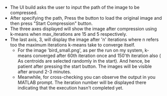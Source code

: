 - The UI build asks the user to input the path of the image to be compressed. 
- After specifying the path, Press the button to load the original image and then press "Start Compression" button.
- The three axes displayed will show the image after compression using k-means when max_iterations are 15 and 5 respectively. 
- The last axis, 3, will display the image after 'n' iterations where n refers too the maximum iterations k-means take to converge itself. 
  - For the image 'bird_small.png', as per the run on my system, k-means converged after 60th iteration once and 150'th iteration also ( As centroids are selected randomly in the start). And hence, be patient after pressing the start button. The images will be visible after around 2-3 minutes.
  - Meanwhile, for cross-checking you can observe the output in you MATLAB prompt. The iteration number will be displayed there indicating that the execution hasn't completed yet.  